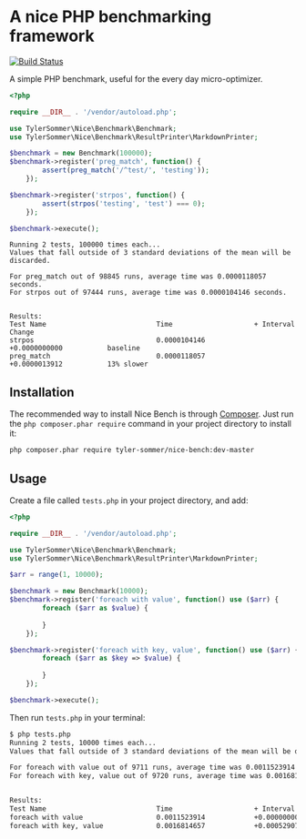 A nice PHP benchmarking framework
=================================

[![Build Status](https://travis-ci.org/tyler-sommer/nice-bench.png?branch=master)](https://travis-ci.org/tyler-sommer/nice-bench)

A simple PHP benchmark, useful for the every day micro-optimizer.

```php
<?php

require __DIR__ . '/vendor/autoload.php';

use TylerSommer\Nice\Benchmark\Benchmark;
use TylerSommer\Nice\Benchmark\ResultPrinter\MarkdownPrinter;

$benchmark = new Benchmark(100000);
$benchmark->register('preg_match', function() {
        assert(preg_match('/^test/', 'testing'));
    });

$benchmark->register('strpos', function() {
        assert(strpos('testing', 'test') === 0);
    });

$benchmark->execute();
```

```
Running 2 tests, 100000 times each...
Values that fall outside of 3 standard deviations of the mean will be discarded.

For preg_match out of 98845 runs, average time was 0.0000118057 seconds.
For strpos out of 97444 runs, average time was 0.0000104146 seconds.


Results:
Test Name                          	Time                	+ Interval          	Change
strpos                             	0.0000104146        	+0.0000000000       	baseline
preg_match                         	0.0000118057        	+0.0000013912       	13% slower
```

Installation
------------

The recommended way to install Nice Bench is through [Composer](http://getcomposer.org/). Just run the 
`php composer.phar require` command in your project directory to install it:

```bash
php composer.phar require tyler-sommer/nice-bench:dev-master
```

Usage
-----

Create a file called `tests.php` in your project directory, and add:

```php
<?php

require __DIR__ . '/vendor/autoload.php';

use TylerSommer\Nice\Benchmark\Benchmark;
use TylerSommer\Nice\Benchmark\ResultPrinter\MarkdownPrinter;

$arr = range(1, 10000);

$benchmark = new Benchmark(10000);
$benchmark->register('foreach with value', function() use ($arr) {
        foreach ($arr as $value) {
        
        }
    });

$benchmark->register('foreach with key, value', function() use ($arr) {
        foreach ($arr as $key => $value) {
            
        }
    });

$benchmark->execute();
```

Then run `tests.php` in your terminal:

```bash
$ php tests.php
Running 2 tests, 10000 times each...
Values that fall outside of 3 standard deviations of the mean will be discarded.

For foreach with value out of 9711 runs, average time was 0.0011523914 seconds.
For foreach with key, value out of 9720 runs, average time was 0.0016814657 seconds.


Results:
Test Name                          	Time                	+ Interval          	Change
foreach with value                 	0.0011523914        	+0.0000000000       	baseline
foreach with key, value            	0.0016814657        	+0.0005290744       	46% slower
```